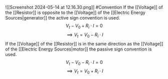 ![[Screenshot 2024-05-14 at 12.16.30.png]]
#Convention 
If the [[Voltage]] of the [[Resistor]] is opposite to the [[Voltage]] of the [[Electric Energy Sources|generator]] the active sign convention is used. 
$$
V_{t} - V_{0}+R_{i}\cdot I =0
$$
$$
\implies V_{t} = V_{0} - R_{i} \cdot I
$$
If the [[Voltage]] of the [[Resistor]] is in the same direction as the [[Voltage]] of the [[Electric Energy Sources|motor]] the passive sign convention is used. 
$$
V_{t} - V_{0}-R_{i}\cdot I =0
$$
$$
\implies V_{t} = V_{0} + R_{i} \cdot I
$$